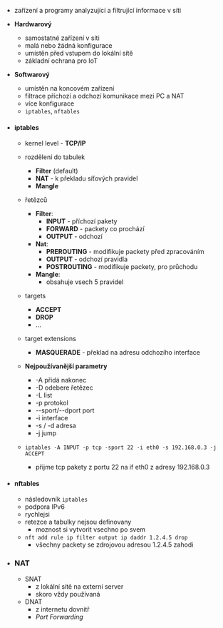 - zařízení a programy analyzující a filtrující informace v síti
- **Hardwarový**
	- samostatné zařízení v síti
	- malá nebo žádná konfigurace
	- umístěn před vstupem do lokální sítě
	- základní ochrana pro IoT
- **Softwarový**
	- umístěn na koncovém zařízení
	- filtrace příchozí a odchozí komunikace mezi PC a NAT
	- více konfigurace
	- `iptables`, `nftables`

- #### iptables
	- kernel level - **TCP/IP**
	- rozdělení do tabulek
		- **Filter** (default)
		- **NAT** - k překladu síťových pravidel
		- **Mangle**
	- řetězců
		- **Filter**:
			- **INPUT** - příchozí pakety
			- **FORWARD** - packety co prochází
			- **OUTPUT** - odchozí
		- **Nat**:
			- **PREROUTING** - modifikuje packety před zpracováním
			- **OUTPUT** - odchozí pravidla
			- **POSTROUTING** - modifikuje packety, pro průchodu 
		- **Mangle**:
			- obsahuje vsech 5 pravidel
	- targets
		- **ACCEPT**
		- **DROP**
		- ...
	- target extensions
		- **MASQUERADE** - překlad na adresu odchozího interface

	- **Nejpoužívanější parametry**
		- -A přidá nakonec 
		- -D odebere řetězec
		- -L list
		- -p protokol
		- --sport/--dport port
		- -i interface
		- -s / -d adresa
		- -j jump
	- `iptables -A INPUT -p tcp -sport 22 -i eth0 -s 192.168.0.3 -j ACCEPT`
		- přijme tcp pakety z portu 22 na if eth0 z adresy 192.168.0.3
- #### nftables
	- následovník `iptables`
	- podpora IPv6
	- rychlejsi
	- retezce a tabulky nejsou definovany
		- moznost si vytvorit vsechno po svem
	- `nft add rule ip filter output ip daddr 1.2.4.5 drop`
		- všechny packety se zdrojovou adresou 1.2.4.5 zahodi
- ### NAT
	- SNAT
		- z lokální sítě na externí server
		- skoro vždy používaná
	- DNAT
		- z internetu dovnitř
		- *Port Forwarding*